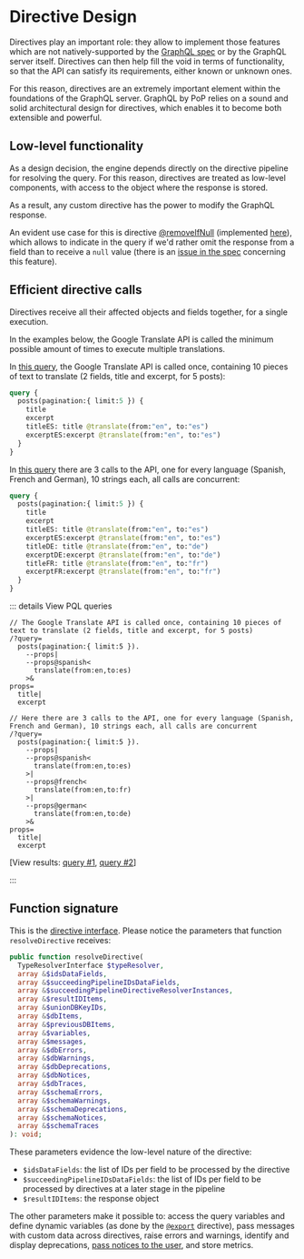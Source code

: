 # Directive Design

Directives play an important role: they allow to implement those features which are not natively-supported by the [GraphQL spec](https://spec.graphql.org/) or by the GraphQL server itself. Directives can then help fill the void in terms of functionality, so that the API can satisfy its requirements, either known or unknown ones.

For this reason, directives are an extremely important element within the foundations of the GraphQL server. GraphQL by PoP relies on a sound and solid architectural design for directives, which enables it to become both extensible and powerful.

## Low-level functionality

As a design decision, the engine depends directly on the directive pipeline for resolving the query. For this reason, directives are treated as low-level components, with access to the object where the response is stored.

As a result, any custom directive has the power to modify the GraphQL response.

An evident use case for this is directive [@removeIfNull](/docs/operational/remove-if-null) (implemented [here](https://github.com/GraphQLByPoP/graphql/blob/3c1ae32f641b5540a7538e3df5d7d6ffeb93d53f/src/DirectiveResolvers/RemoveIfNullDirectiveResolver.php)), which allows to indicate in the query if we'd rather omit the response from a field than to receive a `null` value (there is an [issue in the spec](https://github.com/graphql/graphql-spec/issues/476) concerning this feature).

## Efficient directive calls

Directives receive all their affected objects and fields together, for a single execution.

In the examples below, the Google Translate API is called the minimum possible amount of times to execute multiple translations.

In [this query](https://newapi.getpop.org/graphiql/?query=query%20%7B%0A%20%20posts(pagination:{limit%3A5})%20%7B%0A%20%20%20%20title%0A%20%20%20%20excerpt%0A%20%20%20%20titleES%3A%20title%20%40translate(from%3A%22en%22%2C%20to%3A%22es%22)%0A%20%20%20%20excerptES%3Aexcerpt%20%40translate(from%3A%22en%22%2C%20to%3A%22es%22)%0A%20%20%7D%0A%7D), the Google Translate API is called once, containing 10 pieces of text to translate (2 fields, title and excerpt, for 5 posts):

```graphql
query {
  posts(pagination:{ limit:5 }) {
    title
    excerpt
    titleES: title @translate(from:"en", to:"es")
    excerptES:excerpt @translate(from:"en", to:"es")
  }
}
```

In [this query](https://newapi.getpop.org/graphiql/?query=query%20%7B%0A%20%20posts(pagination:{limit%3A5})%20%7B%0A%20%20%20%20title%0A%20%20%20%20excerpt%0A%20%20%20%20titleES%3A%20title%20%40translate(from%3A%22en%22%2C%20to%3A%22es%22)%0A%20%20%20%20excerptES%3Aexcerpt%20%40translate(from%3A%22en%22%2C%20to%3A%22es%22)%0A%20%20%20%20titleDE%3A%20title%20%40translate(from%3A%22en%22%2C%20to%3A%22de%22)%0A%20%20%20%20excerptDE%3Aexcerpt%20%40translate(from%3A%22en%22%2C%20to%3A%22de%22)%0A%20%20%20%20titleFR%3A%20title%20%40translate(from%3A%22en%22%2C%20to%3A%22fr%22)%0A%20%20%20%20excerptFR%3Aexcerpt%20%40translate(from%3A%22en%22%2C%20to%3A%22fr%22)%0A%20%20%7D%0A%7D) there are 3 calls to the API, one for every language (Spanish, French and German), 10 strings each, all calls are concurrent:

```graphql
query {
  posts(pagination:{ limit:5 }) {
    title
    excerpt
    titleES: title @translate(from:"en", to:"es")
    excerptES:excerpt @translate(from:"en", to:"es")
    titleDE: title @translate(from:"en", to:"de")
    excerptDE:excerpt @translate(from:"en", to:"de")
    titleFR: title @translate(from:"en", to:"fr")
    excerptFR:excerpt @translate(from:"en", to:"fr")
  }
}
```

::: details View PQL queries

```less
// The Google Translate API is called once, containing 10 pieces of text to translate (2 fields, title and excerpt, for 5 posts)
/?query=
  posts(pagination:{ limit:5 }).
    --props|
    --props@spanish<
      translate(from:en,to:es)
    >&
props=
  title|
  excerpt

// Here there are 3 calls to the API, one for every language (Spanish, French and German), 10 strings each, all calls are concurrent
/?query=
  posts(pagination:{ limit:5 }).
    --props|
    --props@spanish<
      translate(from:en,to:es)
    >|
    --props@french<
      translate(from:en,to:fr)
    >|
    --props@german<
      translate(from:en,to:de)
    >&
props=
  title|
  excerpt
```

[View results: <a href="https://newapi.getpop.org/api/graphql/?query=posts(pagination:{limit:5}).--props%7C--props@spanish<translate(from:en,to:es)>&amp;props=title%7Cexcerpt">query #1</a>, <a href="https://newapi.getpop.org/api/graphql/?query=posts(pagination:{limit:5}).--props%7C--props@spanish%3Ctranslate(from:en,to:es)%3E%7C--props@french%3Ctranslate(from:en,to:fr)%3E%7C--props@german%3Ctranslate(from:en,to:de)%3E&amp;props=title%7Cexcerpt">query #2</a>]

:::

## Function signature

This is the [directive interface](https://github.com/getpop/component-model/blob/b2ef9fe693c69a6d4c4b549519eb236f527b841d/src/DirectiveResolvers/DirectiveResolverInterface.php#L113). Please notice the parameters that function `resolveDirective` receives:

```php
public function resolveDirective(
  TypeResolverInterface $typeResolver,
  array &$idsDataFields,
  array &$succeedingPipelineIDsDataFields,
  array &$succeedingPipelineDirectiveResolverInstances,
  array &$resultIDItems,
  array &$unionDBKeyIDs,
  array &$dbItems,
  array &$previousDBItems,
  array &$variables,
  array &$messages,
  array &$dbErrors,
  array &$dbWarnings,
  array &$dbDeprecations,
  array &$dbNotices,
  array &$dbTraces,
  array &$schemaErrors,
  array &$schemaWarnings,
  array &$schemaDeprecations,
  array &$schemaNotices,
  array &$schemaTraces
): void;
```

These parameters evidence the low-level nature of the directive:

- `$idsDataFields`: the list of IDs per field to be processed by the directive
- `$succeedingPipelineIDsDataFields`: the list of IDs per field to be processed by directives at a later stage in the pipeline
- `$resultIDItems`: the response object

The other parameters make it possible to: access the query variables and define dynamic variables (as done by the [`@export`](https://github.com/GraphQLByPoP/graphql/blob/3c1ae32f641b5540a7538e3df5d7d6ffeb93d53f/src/DirectiveResolvers/ExportDirectiveResolver.php) directive), pass messages with custom data across directives, raise errors and warnings, identify and display deprecations, [pass notices to the user](/docs/operational/proactive-feedback), and store metrics.
